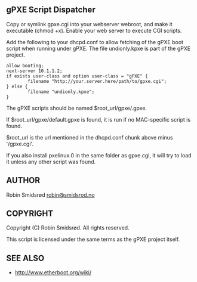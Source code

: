 gPXE Script Dispatcher
----------------------

Copy or symlink gpxe.cgi into your webserver webroot, and make it executable
(chmod +x). Enable your web server to execute CGI scripts.

Add the following to your dhcpd.conf to allow fetching of the gPXE boot
script when running under gPXE. The file undionly.kpxe is part of the gPXE
project.

    allow booting;
    next-server 10.1.1.2;
    if exists user-class and option user-class = "gPXE" {
            filename "http://your.server.here/path/to/gpxe.cgi";
    } else {
            filename "undionly.kpxe";
    }

The gPXE scripts should be named $root_url/gpxe/<lowercase-mac-without-colons>.gpxe.

If $root_url/gpxe/default.gpxe is found, it is run if no MAC-specific script is found.

$root_url is the url mentioned in the dhcpd.conf chunk above minus
'/gpxe.cgi'.

If you also install pxelinux.0 in the same folder as gpxe.cgi, it will try
to load it unless any other script was found.

AUTHOR
------

Robin Smidsrød <robin@smidsrod.no>

COPYRIGHT
---------

Copyright (C) Robin Smidsrød. All rights reserved.

This script is licensed under the same terms as the gPXE project itself.

SEE ALSO
--------

* http://www.etherboot.org/wiki/
